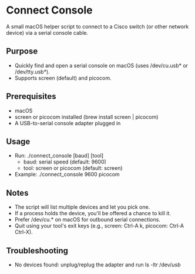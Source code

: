 # Connect Console

A small macOS helper script to connect to a Cisco switch (or other network device) via a serial console cable.

## Purpose
- Quickly find and open a serial console on macOS (uses /dev/cu.usb* or /dev/tty.usb*).
- Supports screen (default) and picocom.

## Prerequisites
- macOS
- screen or picocom installed (brew install screen | picocom)
- A USB-to-serial console adapter plugged in

## Usage
- Run: ./connect_console [baud] [tool]
  - baud: serial speed (default: 9600)
  - tool: screen or picocom (default: screen)
- Example: ./connect_console 9600 picocom

## Notes
- The script will list multiple devices and let you pick one.
- If a process holds the device, you'll be offered a chance to kill it.
- Prefer /dev/cu.* on macOS for outbound serial connections.
- Quit using your tool's exit keys (e.g., screen: Ctrl-A k, picocom: Ctrl-A Ctrl-X).

## Troubleshooting
- No devices found: unplug/replug the adapter and run ls -ltr /dev/*usb*

